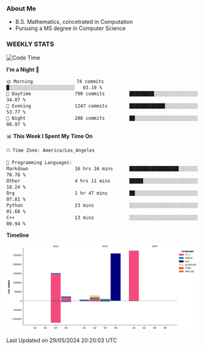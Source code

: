### About Me

- B.S. Mathematics, concetrated in Computation
- Pursuing a MS degree in Computer Science


### WEEKLY STATS
<!--START_SECTION:waka-->
![Code Time](http://img.shields.io/badge/Code%20Time-110%20hrs%2011%20mins-blue)

**I'm a Night 🦉** 

```text
🌞 Morning                74 commits          █░░░░░░░░░░░░░░░░░░░░░░░░   03.19 % 
🌆 Daytime                790 commits         █████████░░░░░░░░░░░░░░░░   34.07 % 
🌃 Evening                1247 commits        █████████████░░░░░░░░░░░░   53.77 % 
🌙 Night                  208 commits         ██░░░░░░░░░░░░░░░░░░░░░░░   08.97 % 
```


📊 **This Week I Spent My Time On** 

```text
🕑︎ Time Zone: America/Los_Angeles

💬 Programming Languages: 
Markdown                 16 hrs 16 mins      ██████████████████░░░░░░░   70.78 % 
Other                    4 hrs 11 mins       █████░░░░░░░░░░░░░░░░░░░░   18.24 % 
Org                      1 hr 47 mins        ██░░░░░░░░░░░░░░░░░░░░░░░   07.81 % 
Python                   23 mins             ░░░░░░░░░░░░░░░░░░░░░░░░░   01.68 % 
C++                      13 mins             ░░░░░░░░░░░░░░░░░░░░░░░░░   00.94 % 
```

**Timeline**

![Lines of Code chart](https://raw.githubusercontent.com/nickocruzm/nickocruzm/main/assets/bar_graph.png)


 Last Updated on 29/05/2024 20:20:03 UTC
<!--END_SECTION:waka-->
